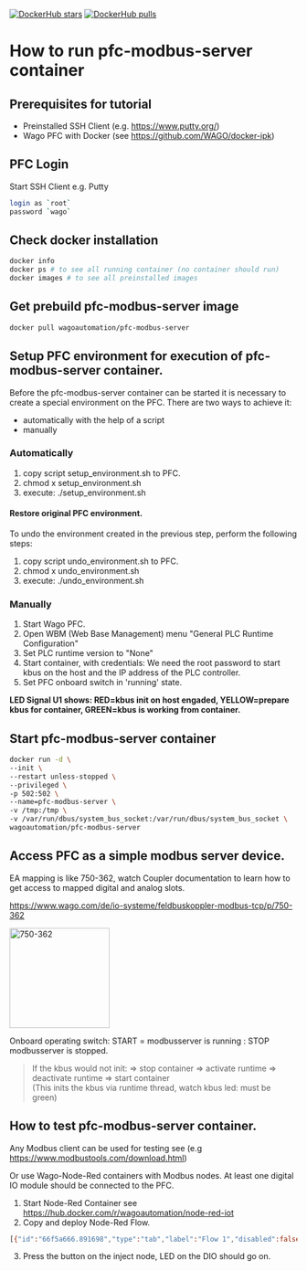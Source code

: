 [![DockerHub stars](https://img.shields.io/docker/stars/wagoautomation/pfc-modbus-server.svg?flat&logo=docker "DockerHub stars")](https://hub.docker.com/r/wagoautomation/pfc-modbus-server)
[![DockerHub pulls](https://img.shields.io/docker/pulls/wagoautomation/pfc-modbus-server.svg?flat&logo=docker "DockerHub pulls")](https://hub.docker.com/r/wagoautomation/pfc-modbus-server)

# How to run pfc-modbus-server container

## Prerequisites for tutorial
- Preinstalled SSH Client (e.g. https://www.putty.org/)
- Wago PFC with Docker (see https://github.com/WAGO/docker-ipk)

## PFC Login
Start SSH Client e.g. Putty 
 ```bash
login as `root`
password `wago`
 ```

 ## Check docker installation

```bash
docker info
docker ps # to see all running container (no container should run)
docker images # to see all preinstalled images
 ```

 ## Get prebuild pfc-modbus-server image
```bash
docker pull wagoautomation/pfc-modbus-server 
 ```

## Setup PFC environment for execution of pfc-modbus-server container. 
Before the pfc-modbus-server container can be started it is necessary to create a special environment on the PFC. There are two ways to achieve it: 
- automatically with the help of a script 
- manually

### Automatically
1. copy script setup_environment.sh to PFC.
2. chmod x setup_environment.sh
3. execute: ./setup_environment.sh

#### Restore original PFC environment.
To undo the environment created in the previous step, perform the following steps:
1. copy script undo_environment.sh to PFC.
2. chmod x undo_environment.sh
3. execute: ./undo_environment.sh

### Manually 
1. Start Wago PFC.
2. Open WBM (Web Base Management) menu "General PLC Runtime Configuration"
3. Set PLC runtime version to "None"
4. Start container, with credentials: We need the root password to start kbus on the host and the IP address of the PLC controller.
5. Set PFC onboard switch in 'running' state.

<b>LED Signal U1 shows: RED=kbus init on host engaded, YELLOW=prepare kbus for container, GREEN=kbus is working from container.</b>


## Start pfc-modbus-server container

  ```bash
  docker run -d \
  --init \
  --restart unless-stopped \
  --privileged \
  -p 502:502 \
  --name=pfc-modbus-server \
  -v /tmp:/tmp \
  -v /var/run/dbus/system_bus_socket:/var/run/dbus/system_bus_socket \
  wagoautomation/pfc-modbus-server 
 ```

## Access PFC as a simple modbus server device.

EA mapping is like 750-362, watch Coupler documentation to learn how to get access to mapped digital and analog slots.  
 
https://www.wago.com/de/io-systeme/feldbuskoppler-modbus-tcp/p/750-362

<img src="https://www.wago.com/media/images/hf1/hfe/10220570279966.jpg" alt="750-362" height="175" align="middle">

Onboard operating switch: START = modbusserver is running : STOP modbusserver is stopped.   

> If the kbus would not init: => stop container => activate runtime => deactivate runtime => start container          
(This inits the kbus via runtime thread, watch kbus led: must be green)

## How to test pfc-modbus-server container.
Any Modbus client can be used for testing see (e.g https://www.modbustools.com/download.html)

 
Or use Wago-Node-Red containers with Modbus nodes. 
At least one digital IO module should be connected to the PFC. 
1. Start Node-Red Container see https://hub.docker.com/r/wagoautomation/node-red-iot
2. Copy and deploy Node-Red Flow.
```bash
[{"id":"66f5a666.891698","type":"tab","label":"Flow 1","disabled":false,"info":""},{"id":"fbd298fc.c80688","type":"inject","z":"66f5a666.891698","name":"","topic":"","payload":"1","payloadType":"num","repeat":"","crontab":"","once":false,"onceDelay":0.1,"x":110,"y":100,"wires":[["60d4c8c.3084238"]]},{"id":"60d4c8c.3084238","type":"modbustcp-write","z":"66f5a666.891698","name":"","topic":"","dataType":"Coil","adr":"0","server":"5a5a3609.1c8758","x":370,"y":140,"wires":[]},{"id":"3251a3f3.57e6ac","type":"inject","z":"66f5a666.891698","name":"","topic":"","payload":"0","payloadType":"num","repeat":"","crontab":"","once":false,"onceDelay":0.1,"x":110,"y":160,"wires":[["60d4c8c.3084238"]]},{"id":"5a5a3609.1c8758","type":"modbustcp-server","z":"","name":"PFC","host":"127.0.0.1","port":"502","unit_id":"1","reconnecttimeout":""}]
```
3. Press the button on the inject node, LED on the DIO should go on.
